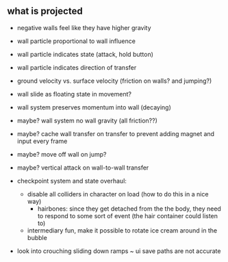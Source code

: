 what is projected
---
- negative walls feel like they have higher gravity

- wall particle proportional to wall influence
- wall particle indicates state (attack, hold button)
- wall particle indicates direction of transfer

- ground velocity vs. surface velocity (friction on walls? and jumping?)
- wall slide as floating state in movement?
- wall system preserves momentum into wall (decaying)

- maybe? wall system no wall gravity (all friction??)
- maybe? cache wall transfer on transfer to prevent adding magnet and input every frame
- maybe? move off wall on jump?
- maybe? vertical attack on wall-to-wall transfer

- checkpoint system and state overhaul:
  - disable all colliders in character on load (how to do this in a nice way)
    - hairbones: since they get detached from the the body, they need to respond to some sort of event (the hair container could listen to)
  - intermediary fun, make it possible to rotate ice cream around in the bubble

- look into crouching sliding down ramps
~ ui save paths are not accurate

